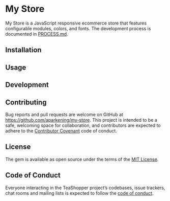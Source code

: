 # My Store

My Store is a JavaScript responsive ecommerce store that features configurable modules, colors, and fonts. The development process is documented in [PROCESS.md](https://github.com/aparkening/my-store/blob/master/PROCESS.md). 

## Installation


## Usage


## Development


## Contributing

Bug reports and pull requests are welcome on GitHub at https://github.com/aparkening/my-store. This project is intended to be a safe, welcoming space for collaboration, and contributors are expected to adhere to the [Contributor Covenant](http://contributor-covenant.org) code of conduct.

## License

The gem is available as open source under the terms of the [MIT License](https://opensource.org/licenses/MIT).

## Code of Conduct

Everyone interacting in the TeaShopper project’s codebases, issue trackers, chat rooms and mailing lists is expected to follow the [code of conduct](https://github.com/aparkening/my-store/blob/master/CODE_OF_CONDUCT.md).
